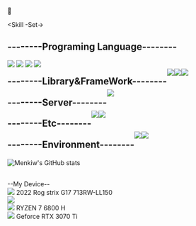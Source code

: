 👋

<div>

<Skill -Set->

</div>

<h2>
  --------Programing Language--------
</h2>
<a href="https://www.w3.org/Style/CSS/" target="_blank"><img src="https://img.shields.io/badge/CSS3-%23000000?style=for-the-badge&logo=CSS3&logoColor=%231572B6"/></a>
<a href="https://ko.legacy.reactjs.org/" target="_blank"><img src="https://img.shields.io/badge/HTML5-%23000000?style=for-the-badge&logo=HTML5&logoColor=%23E34F26"/></a>
<a href="https://html.spec.whatwg.org/multipage/" target="_blank"><img src="https://img.shields.io/badge/JavaScript-%23000000?style=for-the-badge&logo=JAVASCRIPT&logoColor=%233776AB"/></a>
<a href="https://html.spec.whatwg.org/multipage/" target="_blank"><img src="https://img.shields.io/badge/Python-%23000000?style=for-the-badge&logo=PYTHON&logoColor=%23F7DF1E"/></a>
</div>

<div style="display:flex; flex-direction:row; line-height: 5%;">
  
  <h2>
--------Library&FrameWork--------
  </h2>
<a href="https://ko.legacy.reactjs.org/" target="_blank"><img src="https://img.shields.io/badge/React-%23000000?style=for-the-badge&logo=React&logoColor=%2361DAFB"/></a>
<a href="https://nodejs.org/en" target="_blank"><img src="https://img.shields.io/badge/Node.js-%23000000?style=for-the-badeg&logo=Node.js&logoColor=%23339933"/></a>
<a href="https://ko.legacy.reactjs.org/" target="_blank"><img src="https://img.shields.io/badge/jupyter-%23000000?style=for-the-badge&logo=Jupyter&logoColor=%23000000"/></a>

</div>

<div style="display:flex; flex-direction:row; line-height: 5%;">
  
  <h2>
    --------Server--------
  </h2>
<a href="https:/https://www.mysql.com/" target="_blank"><img src="https://img.shields.io/badge/mysql-4479A1?style=for-the-badge&logo=mysql&logoColor=white"></a>

</div>

<div style="display:flex; flex-direction:row; line-height: 5%;">
  
  <h2>
    --------Etc--------
  </h2>
<a href="https://www.figma.com/" target="_blank"><img src="https://img.shields.io/badge/Figma-%23000000?style=for-the-badge&logo=Figma&logoColor=%23F24E1E"/></a>
<a href="https://www.notion.com/" target="_blank"><img src="https://img.shields.io/badge/notion-%23000000?style=for-the-badge&logo=Notion&logoColor=%23FFFFFF"/></a>

</div>

<div style="display:flex; flex-direction:row; line-height: 5%;">
  
  <h2>
  --------Environment--------
  </h2>
<a href="https://www.microsoft.com/" target="_blank"><img src="https://img.shields.io/badge/windows11-%23000000?style=for-the-badge&logo=windows11&logoColor=%230078D4"/></a>
<a href="https://www.microsoft.com/" target="_blank"><img src="https://img.shields.io/badge/visualstudiocode-%23000000?style=for-the-badge&logo=visualstudiocode&logoColor=%23007ACC"/></a>

</div>

![Menkiw's GitHub stats](https://github-readme-stats.vercel.app/api?username=Menkiw&include_all_commits=true&show_icons=true&theme=city_lights)

<!--
**Menkiw/Menkiw** is a ✨ _special_ ✨ repository because its `README.md` (this file) appears on your GitHub profile.



Here are some ideas to get you started:

- 🔭 I’m currently working on ...
- 🌱 I’m currently learning ...
- 👯 I’m looking to collaborate on ...
- 🤔 I’m looking for help with ...
- 💬 Ask me about ...
- 📫 How to reach me: ...
- 😄 Pronouns: ...
- ⚡ Fun fact: ...
-->

<Extra>
<br>
--My Device--
<br>
<a href="https://www.asus.com" target="_blank"><img src="https://img.shields.io/badge/ASUS-%23000000?style=flat&logo=ASUS&logoColor=white"/></a> 2022 Rog strix G17 713RW-LL150
<br>
<a href="https://www.asus.com" target="_blank"><img src="https://img.shields.io/badge/Republic of Gamers-%23FF0029?style=flat&logo=Republic of Gamers&logoColor=white"/></a>
<br>
<a href="https://www.AMD.com" target="_blank"><img src="https://img.shields.io/badge/AMD-%23ED1C24?style=flat&logo=AMD&logoColor=white"/></a> RYZEN 7 6800 H
<br>
<a href="https://www.NVIDIA.com" target="_blank"><img src="https://img.shields.io/badge/NVIDIA-%2376B900?style=flat&logo=NVIDIA&logoColor=white"/></a> Geforce RTX 3070 Ti
<br>
